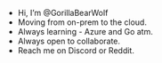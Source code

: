 - Hi, I’m @GorillaBearWolf
- Moving from on-prem to the cloud.
- Always learning - Azure and Go atm.
- Always open to collaborate.
- Reach me on Discord or Reddit.

<!---
GorillaBearWolf/GorillaBearWolf is a ✨ special ✨ repository because its `README.md` (this file) appears on your GitHub profile.
You can click the Preview link to take a look at your changes.
--->
